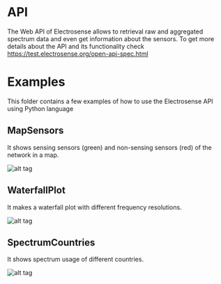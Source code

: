 
# API 


The Web API of Electrosense allows to retrieval raw and aggregated spectrum data and even get information about the sensors. To get more details about the API and its functionality check https://test.electrosense.org/open-api-spec.html

# Examples


This folder contains a few examples of how to use the Electrosense API using Python language

## MapSensors

It shows sensing sensors (green) and non-sensing sensors (red) of the network in a map.

![alt tag](https://git.networks.imdea.org/electrosense/api-examples/raw/f102906da2853b48258699fc072f67f4565a45d6/python/MapSensors/resources/mapsensors.jpg)

## WaterfallPlot

It makes a waterfall plot with different frequency resolutions.

![alt tag](https://git.networks.imdea.org/electrosense/api-examples/raw/f102906da2853b48258699fc072f67f4565a45d6/python/WaterfallPlot/resources/waterfall.jpg)


## SpectrumCountries

It shows spectrum usage of different countries.

![alt tag](https://git.networks.imdea.org/electrosense/api-examples/raw/f102906da2853b48258699fc072f67f4565a45d6/python/SpectrumCountries/resources/spectrumCountries.jpg)